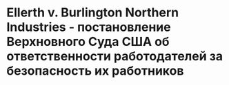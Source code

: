 # Ellerth v. Burlington Northern Industries - постановление Верхновного Суда США об ответственности работодателей за безопасность их работников
